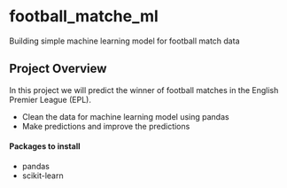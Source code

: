 # football_matche_ml
Building simple machine learning model for football match data

## Project Overview
In this project we will predict the winner of football matches in the English Premier League (EPL).

* Clean the data for machine learning model using pandas
* Make predictions and improve the predictions

#### Packages to install

* pandas
* scikit-learn
  


